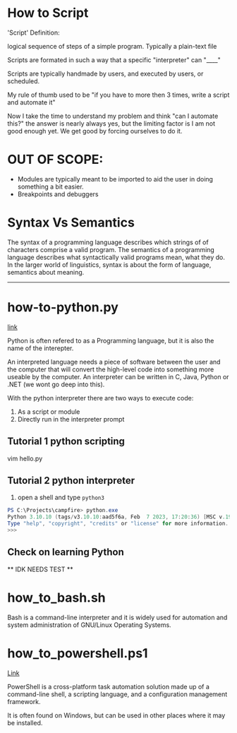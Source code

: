 # How to Script

'Script' Definition:

logical sequence of steps of a simple program. Typically a plain-text file

Scripts are formated in such a way that a specific "interpreter" can "____"

Scripts are typically handmade by users, and executed by users, or scheduled. 

My rule of thumb used to be "if you have to more then 3 times, write a script and automate it"

Now I take the time to understand my problem and think "can I automate this?" the answer is nearly always yes, but the limiting factor is I am not good enough yet. We get good by forcing ourselves to do it.


# OUT OF SCOPE:

- Modules are typically meant to be imported to aid the user in doing something a bit easier. 
- Breakpoints and debuggers

# Syntax Vs Semantics 

The syntax of a programming language describes which strings of of characters comprise a valid program. The semantics of a programming language describes what syntactically valid programs mean, what they do. In the larger world of linguistics, syntax is about the form of language, semantics about meaning.

---
# how-to-python.py
[link](https://realpython.com/run-python-scripts/)

Python is often refered to as a Programming language, but it is also the name of the interepter. 

An interpreted language needs a piece of software between the user and the computer that will convert the high-level code into something more useable by the computer. An interpreter can be written in C, Java, Python or .NET (we wont go deep into this).

With the python interpreter there are two ways to execute code:
1. As a script or module
2. Directly run in the interpreter prompt

## Tutorial 1 python scripting 

vim hello.py

## Tutorial 2 python interpreter

1. open a shell and type `python3`
```powershell
PS C:\Projects\campfire> python.exe
Python 3.10.10 (tags/v3.10.10:aad5f6a, Feb  7 2023, 17:20:36) [MSC v.1929 64 bit (AMD64)] on win32
Type "help", "copyright", "credits" or "license" for more information.
>>>
```
## Check on learning Python

** IDK NEEDS TEST **

# how_to_bash.sh

Bash is a command-line interpreter and it is widely used for automation and system administration of GNU/Linux Operating Systems. 



# how_to_powershell.ps1
[Link](https://learn.microsoft.com/en-us/powershell/scripting/overview?view=powershell-7.3)

PowerShell is a cross-platform task automation solution made up of a command-line shell, a scripting language, and a configuration management framework.

It is often found on Windows, but can be used in other places where it may be installed. 
